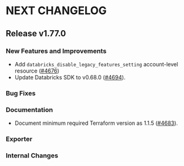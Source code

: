 # NEXT CHANGELOG

## Release v1.77.0

### New Features and Improvements

 * Add `databricks_disable_legacy_features_setting` account-level resource ([#4676](https://github.com/databricks/terraform-provider-databricks/pull/4676))
 * Update Databricks SDK to v0.68.0 ([#4694](https://github.com/databricks/terraform-provider-databricks/pull/4694)).

### Bug Fixes

### Documentation

 * Document minimum required Terraform version as 1.1.5 ([#4683](https://github.com/databricks/terraform-provider-databricks/pull/4683)).

### Exporter

### Internal Changes
